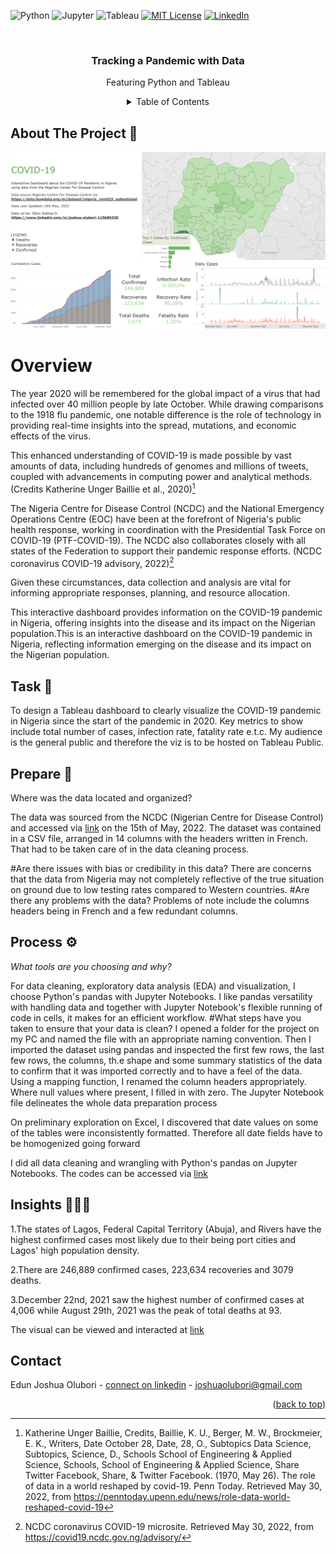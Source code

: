 
<!-- Improved compatibility of back to top link: See: https://github.com/othneildrew/Best-README-Template/pull/73 -->
<a name="readme-top"></a>



![Python](https://img.shields.io/static/v1?style=for-the-badge&message=Python&color=3776AB&logo=Python&logoColor=FFFFFF&label=)
![Jupyter](https://img.shields.io/static/v1?style=for-the-badge&message=Jupyter&color=F37626&logo=Jupyter&logoColor=FFFFFF&label=)
![Tableau](https://img.shields.io/static/v1?style=for-the-badge&message=Tableau&color=E97627&logo=Tableau&logoColor=FFFFFF&label=) 
[![MIT License][license-shield]][license-url]
[![LinkedIn][linkedin-shield]][linkedin-url]

[license-shield]: https://img.shields.io/github/license/othneildrew/Best-README-Template.svg?style=for-the-badge
[license-url]: https://github.com/JoshuaOlubori/UK-Road-Accident-Casualties/blob/f47c7d604613183d31617d101d14ef5c96503f1d/LICENSE.txt
[linkedin-shield]: https://img.shields.io/badge/-LinkedIn-black.svg?style=for-the-badge&logo=linkedin&colorB=555
[linkedin-url]: https://linkedin.com/in/joshua-edun


<!-- PROJECT LOGO -->
<br />
<div align="center">

  <h3 align="center">Tracking a Pandemic with Data</h3>

  <p align="center">
    Featuring Python and Tableau
     <br />



<!-- TABLE OF CONTENTS -->
<details>
  <summary>Table of Contents</summary>
  <ul>
    <li><a href="#overview">Overview</a></li>
        <li><a href="#task">Task</a></li>
        <li> <a href="#prepare">Prepare</a></li>
        <li><a href="#process">Process </a></li>
      <li><a href="#insights">Insights</a></li>
    <li><a href="#contact">Contact</a></li>
  </ul>
</details>


<div align="left">
<!-- ABOUT THE PROJECT -->
  
## About The Project 🍪 

![dashboard](https://github.com/JoshuaOlubori/Covid19-in-Nigeria/blob/a9ec8cbec0e463d4b5758603d9e84ed2cf481120/covid_19_dashboard_tableau.png)


<a name="requirement"/>

# Overview

The year 2020 will be remembered for the global impact of a virus that had infected over 40 million people by late October. While drawing comparisons to the 1918 flu pandemic, one notable difference is the role of technology in providing real-time insights into the spread, mutations, and economic effects of the virus.

This enhanced understanding of COVID-19 is made possible by vast amounts of data, including hundreds of genomes and millions of tweets, coupled with advancements in computing power and analytical methods. (Credits Katherine Unger Baillie et al., 2020)[^1]

The Nigeria Centre for Disease Control (NCDC) and the National Emergency Operations Centre (EOC) have been at the forefront of Nigeria's public health response, working in coordination with the Presidential Task Force on COVID-19 (PTF-COVID-19). The NCDC also collaborates closely with all states of the Federation to support their pandemic response efforts. (NCDC coronavirus COVID-19 advisory, 2022)[^2]

Given these circumstances, data collection and analysis are vital for informing appropriate responses, planning, and resource allocation.

This interactive dashboard provides information on the COVID-19 pandemic in Nigeria, offering insights into the disease and its impact on the Nigerian population.This is an interactive dashboard on the COVID-19 pandemic in Nigeria, reflecting information emerging on the disease and its impact on the Nigerian population.


<!-- -->
  <a name="task"/>
  
## Task 📌

To design a Tableau dashboard to clearly visualize the COVID-19 pandemic in Nigeria since the start of the pandemic in 2020. Key metrics to show include total number of cases, infection rate, fatality rate e.t.c.
My audience is the general public and therefore the viz is to be hosted on Tableau Public.
  
<a name="prepare"/>
  
## Prepare 🧹
Where was the data located and organized?

The data was sourced from the NCDC (Nigerian Centre for Disease Control) and accessed via [link](https://data.humdata.org/m/dataset/nigeria_covid19_subnational) on the 15th of May, 2022.
The dataset was contained in a CSV file, arranged in 14 columns with the headers written in French. That had to be taken care of in the data cleaning process.

#Are there issues with bias or credibility in this data?
There are concerns that the data from Nigeria may not completely reflective of the true situation on ground due to low testing rates compared to Western countries.
#Are there any problems with the data?
Problems of note include the columns headers being in French and a few redundant columns.

  <a name="process"/>
  
## Process ⚙️

_What tools are you choosing and why?_

For data cleaning, exploratory data analysis (EDA) and visualization, I choose Python's pandas with Jupyter Notebooks. I like pandas versatility with handling data and together with Jupyter Notebook's flexible running of code in cells, it makes for an efficient workflow.
#What steps have you taken to ensure that your data is clean?
I opened a folder for the project on my PC and named the file with an appropriate naming convention.
Then I imported the dataset using pandas and inspected the first few rows, the last few rows, the columns, th.e shape and some summary statistics of the data to confirm that it was imported correctly and to have a feel of the data.
Using a mapping function, I renamed the column headers appropriately. Where null values where present, I filled in with zero. The Jupyter Notebook file delineates the whole data preparation process

On preliminary exploration on Excel, I discovered that date values on some of the tables were inconsistently formatted. Therefore all date fields have to be homogenized going forward

I did all data cleaning and wrangling with Python's pandas on Jupyter Notebooks.
The codes can be accessed via [link](https://github.com/JoshuaOlubori/Data-Science-Analytics-Portfolio-Projects/blob/main/Covid_19_in_Nigeria/nga_covid19.ipynb)


  <a name="insights"/>
  
## Insights 🕵🏽‍♂️
1.The states of Lagos, Federal Capital Territory (Abuja), and Rivers have the highest confirmed cases most likely due to their being port cities and Lagos' high population density.
  
2.There are 246,889 confirmed cases, 223,634 recoveries and 3079 deaths.
  
3.December 22nd, 2021 saw the highest number of confirmed cases at 4,006 while August 29th, 2021 was the peak of total deaths at 93.
  
The visual can be viewed and interacted at [link](https://public.tableau.com/views/Covid-19InNigeria/Dashboard?:language=en-GB&publish=yes&:display_count=n&:origin=viz_share_link)

<!-- CONTACT  ☎️ -->

  <a name="contact"/>
  
## Contact

Edun Joshua Olubori - [connect on linkedin](https://www.linkedin.com/in/joshua-edun) - joshuaolubori@gmail.com

<p align="right">(<a href="#readme-top">back to top</a>)</p>


[^1]: Katherine Unger Baillie, Credits, Baillie, K. U., Berger, M. W., Brockmeier, E. K., Writers, Date October 28, Date, 28, O., Subtopics Data Science, Subtopics, Science, D., Schools School of Engineering & Applied Science, Schools, School of Engineering & Applied Science, Share Twitter Facebook, Share, & Twitter Facebook. (1970, May 26). The role of data in a world reshaped by covid-19. Penn Today. Retrieved May 30, 2022, from https://penntoday.upenn.edu/news/role-data-world-reshaped-covid-19

[^2]: NCDC coronavirus COVID-19 microsite. Retrieved May 30, 2022, from https://covid19.ncdc.gov.ng/advisory/



